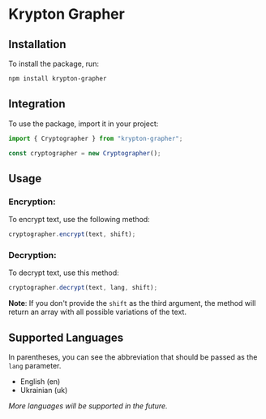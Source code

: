 # Krypton Grapher

## Installation

To install the package, run:

```bash
npm install krypton-grapher
```

## Integration

To use the package, import it in your project:

```js
import { Cryptographer } from "krypton-grapher";

const cryptographer = new Cryptographer();
```

## Usage

### Encryption:

To encrypt text, use the following method:
```js
cryptographer.encrypt(text, shift);
```

### Decryption:

To decrypt text, use this method:

```js
cryptographer.decrypt(text, lang, shift);
```

**Note**: If you don't provide the `shift` as the third argument, the method will return an array with all possible variations of the text.

## Supported Languages

In parentheses, you can see the abbreviation that should be passed as the `lang` parameter.

- English (en)
- Ukrainian (uk)

_More languages will be supported in the future._